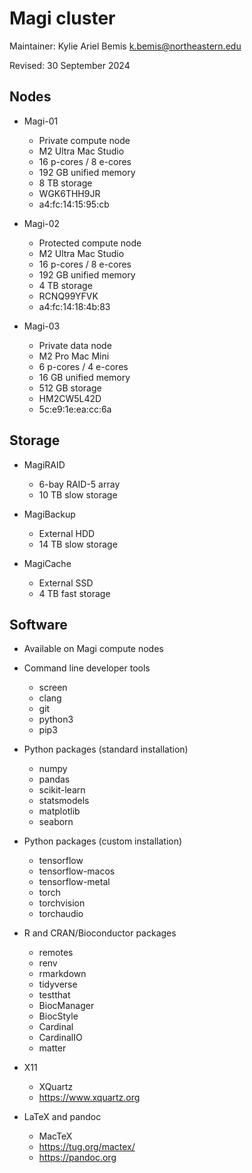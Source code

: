 # Magi cluster

Maintainer: Kylie Ariel Bemis <k.bemis@northeastern.edu>

Revised: 30 September 2024

## Nodes

- Magi-01
	+ Private compute node
	+ M2 Ultra Mac Studio
	+ 16 p-cores / 8 e-cores
	+ 192 GB unified memory
	+ 8 TB storage
	+ WGK6THH9JR
	+ a4:fc:14:15:95:cb

- Magi-02
	+ Protected compute node
	+ M2 Ultra Mac Studio
	+ 16 p-cores / 8 e-cores
	+ 192 GB unified memory
	+ 4 TB storage
	+ RCNQ99YFVK
	+ a4:fc:14:18:4b:83

- Magi-03
	+ Private data node
	+ M2 Pro Mac Mini
	+ 6 p-cores / 4 e-cores
	+ 16 GB unified memory
	+ 512 GB storage
	+ HM2CW5L42D
	+ 5c:e9:1e:ea:cc:6a

## Storage

- MagiRAID
	+ 6-bay RAID-5 array
	+ 10 TB slow storage

- MagiBackup
	+ External HDD
	+ 14 TB slow storage

- MagiCache
	+ External SSD
	+ 4 TB fast storage

## Software

- Available on Magi compute nodes

- Command line developer tools
	+ screen
	+ clang
	+ git
	+ python3
	+ pip3

- Python packages (standard installation)
	+ numpy
	+ pandas
	+ scikit-learn
	+ statsmodels
	+ matplotlib
	+ seaborn

- Python packages  (custom installation)
	+ tensorflow
	+ tensorflow-macos
	+ tensorflow-metal
	+ torch
	+ torchvision
	+ torchaudio

- R and CRAN/Bioconductor packages
	+ remotes
	+ renv
	+ rmarkdown
	+ tidyverse
	+ testthat
	+ BiocManager
	+ BiocStyle
	+ Cardinal
	+ CardinalIO
	+ matter

- X11
	+ XQuartz
	+ https://www.xquartz.org

- LaTeX and pandoc
	+ MacTeX
	+ https://tug.org/mactex/
	+ https://pandoc.org
